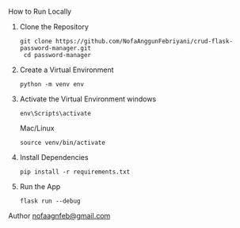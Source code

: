 How to Run Locally
1. Clone the Repository
   ```
   git clone https://github.com/NofaAnggunFebriyani/crud-flask-password-manager.git
    cd password-manager
   ```
2. Create a Virtual Environment
   ```
   python -m venv env
   ```
3. Activate the Virtual Environment
   windows
   ```
   env\Scripts\activate
   ```
   Mac/Linux
   ```
   source venv/bin/activate
   ```
4. Install Dependencies
   ```
   pip install -r requirements.txt
   ```
5. Run the App
   ```
   flask run --debug
   ```

Author 
nofaagnfeb@gmail.com















        
